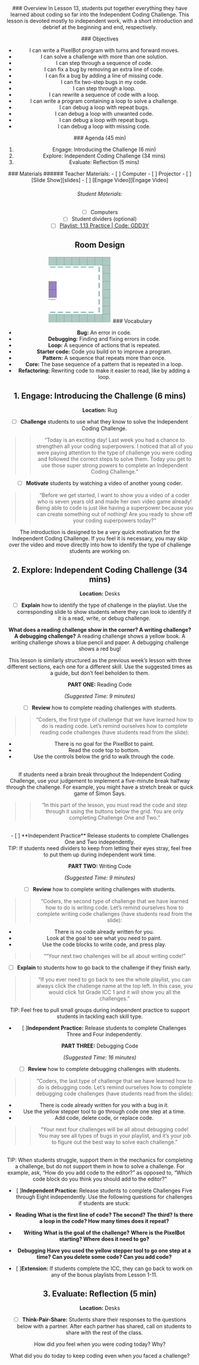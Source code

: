 <header class='header' title='Independent Coding Challenge' subtitle='Lesson 1.13'/>

<notable>
<iconp src='/icons/activity.png'>### Overview</iconp>
In Lesson 13, students put together everything they have learned about coding so far into the Independent Coding Challenge. This lesson is devoted mostly to independent work, with a short introduction and debrief at the beginning and end, respectively.

<iconp src='/icons/objectives.png'>### Objectives</iconp>
- I can write a PixelBot program with turns and forward moves.
- I can solve a challenge with more than one solution.
- I can step through a sequence of code.
- I can fix a bug by removing an extra line of code.
- I can fix a bug by adding a line of missing code.
- I can fix  two-step bugs in my code.
- I can step through a loop.
- I can rewrite a sequence of code with a loop.
- I can write a program containing a loop to solve a challenge.
- I can debug a loop with repeat bugs.
- I can debug a loop with unwanted code.
- I can debug a loop with repeat bugs.
- I can debug a loop with missing code.


<iconp src='/icons/agenda.png'>### Agenda (45 min)</iconp>
1. Engage: Introducing the Challenge (6 min)
1. Explore: Independent Coding Challenge (34 mins)
1. Evaluate: Reflection (5 mins)

<note>
<iconp src='/icons/materials.png'>### Materials</iconp>
###### Teacher Materials:
- [ ] Computer
- [ ] Projector
- [ ] [Slide Show][slides]
- [ ] [Engage Video][Engage Video]

###### Student Materials:
- [ ] Computers
- [ ] Student dividers (optional)
- [ ] [Playlist: 1.13 Practice | Code: GDD3Y][practice]
</note>

## Room Design
![room](/images/layout-online.png)
<note>
<iconp src='/icons/vocab.png'>### Vocabulary</iconp>
- **Bug:** An error in code.
- **Debugging:** Finding and fixing errors in code.
- **Loop:** A sequence of actions that is repeated.
- **Starter code:** Code you build on to improve a program.
- **Pattern:** A sequence that repeats more than once.
- **Core:** The base sequence of a pattern that is repeated in a loop.
- **Refactoring:**  Rewriting code to make it easier to read, like by adding a loop.

</note>

<pagebreak/>

## 1. Engage: Introducing the Challenge (6 mins)
**Location:** Rug

- [ ] **Challenge** students to use what they know to solve the Independent Coding Challenge.
>>“Today is an exciting day! Last week you had a chance to strengthen all your coding superpowers.
I noticed that all of you were paying attention to the type of challenge you were coding and followed the correct steps to solve them. Today you get to use those super strong powers to complete an Independent Coding Challenge.”

- [ ] **Motivate** students by watching a video of another young coder.
>>“Before we get started, I want to show you a video of a coder who is seven years old and made her own video game already! Being able to code is just like having a superpower because you can create something out of nothing! Are you ready to show off your coding superpowers today?"

<note type='tip'>The introduction is designed to be a very quick motivation for the Independent Coding Challenge. If you feel it is necessary, you may skip over the video and move directly into how to identify the type of challenge students are working on.
</note>
<br/>

## 2. Explore: Independent Coding Challenge (34 mins)
**Location:** Desks
<br/>
- [ ] **Explain**  how to identify the type of challenge in the playlist. Use the corresponding slide to show students where they can look to identify if it is a read, write, or debug challenge.

<iconp type='question'>**What does a reading challenge show in the corner? A writing challenge? A debugging challenge?**</iconp>
<iconp type='answer'>A reading challenge shows a yellow book. A writing challenge shows a blue pencil and paper. A debugging challenge shows a red bug!</iconp>

<note type='tip'>This lesson is similarly structured as the previous week’s lesson with three different sections, each one for a different skill. Use the suggested times as a guide, but don’t feel beholden to them.
</note>
<br/>

**PART ONE:** Reading Code

*(Suggested Time: 9 minutes)*
<br/>
- [ ] **Review** how to complete reading challenges with students.

>>“Coders, the first type of challenge that we have learned how to do is reading code. Let’s remind ourselves how to complete reading code challenges (have students read from the slide):

- There is no goal for the PixelBot to paint.
- Read the code top to bottom.
- Use the controls below the grid to walk through the code.
<br/>
<note type='tip'>
If students need a brain break throughout the Independent Coding Challenge, use your judgement to implement a five-minute break halfway through the challenge. For example, you might have a stretch break or quick game of Simon Says.
</note>

>>“In this part of the lesson, you must read the code and step through it using the buttons below the grid. You are only completing Challenge One and Two.”

<br/>
- [ ] **Independent Practice** Release students to complete Challenges One and Two independently.

<br/>
<note type='tip'>
TIP: If students need dividers to keep from letting their eyes stray, feel free to put them up during independent work time.
</note>

**PART TWO:** Writing Code

*(Suggested Time: 9 minutes)*
<br/>
- [ ] **Review** how to complete writing challenges with students.
>>“Coders, the second type of challenge that we have learned how to do is writing code. Let’s remind ourselves how to complete writing code challenges (have students read from the slide):

- There is no code already written for you.
- Look at the goal to see what you need to paint.
- Use the code blocks to write code, and press play.
>>““Your next two challenges will be all about writing code!”

- [ ] **Explain** to students how to go back to the challenge if they finish early.
>>“If you ever need to go back to see the whole playlist, you can always click the challenge name at the top left. In this case, you would click 1st Grade ICC 1 and it will show you all the challenges.”

<note type='tip'>
TIP: Feel free to pull small groups during independent practice to support students in tackling each skill type.
</note>

- [ ]**Independent Practice:** Release students to complete Challenges Three and Four independently.

**PART THREE:** Debugging Code

*(Suggested Time: 16 minutes)*
<br/>
- [ ] **Review** how to complete debugging challenges with students.
>>“Coders, the last type of challenge that we have learned how to do is debugging code. Let’s remind ourselves how to complete debugging code challenges (have students read from the slide):

-  There is code already written for you with a bug in it.
- Use the yellow stepper tool to go through code one step at a time.
- Add code, delete code, or replace code.
>>“Your next four challenges will be all about debugging code! You may see all types of bugs in your playlist, and it’s your job to figure out the best way to solve each challenge.”

<br/>
<note type='tip'>
TIP: When students struggle, support them in the mechanics for completing a challenge, but do not support them in how to solve a challenge. For example, ask, “How do you add code to the editor?” as opposed to, “Which code block do you think you should add to the editor?”
</note>

- [ ]**Independent Practice:** Release students to complete Challenges Five through Eight independently. Use the following questions for challenges if students are stuck:
- **Reading**
 <iconp type='question'>**What is the first line of code? The second? The third?**</iconp>
 <iconp type='question'>**Is there a loop in the code? How many times does it repeat?**</iconp>
- **Writing**
<iconp type='question'>**What is the goal of the challenge?**</iconp>
<iconp type='question'>**Where is the PixelBot starting? Where does it need to go?**</iconp>
- **Debugging**
<iconp type='question'>**Have you used the yellow stepper tool to go one step at a time?**</iconp>
<iconp type='question'>**Can you delete some code? Can you add code?**</iconp>

- [ ]**Extension:** If students complete the ICC, they can go back to work on any of the bonus playlists from Lesson 1-11.

## 3. Evaluate:  Reflection (5 min)
**Location:** Desks

- [ ] **Think-Pair-Share:** Students share their responses to the questions below with a partner. After each partner has shared, call on students to share with the rest of the class.

<iconp type='question'>How did you feel when you were coding today? Why?</iconp>

<iconp type='question'>What did you do today to keep coding even when you faced a challenge?</iconp>

</notable>

[slides]: https://docs.google.com/presentation/d/1R8D8d4iYUVdoz5Nggv-JKEOuYiYVGBWtUJk-lvOGWEs/edit?usp=sharing
[practice]: http://www.pixelbots.io/GDD3Y
[Engage Video]:https://drive.google.com/file/d/0B2wBzr9vcXjPdEppeUN2aV9KbFk/view?usp=sharing
